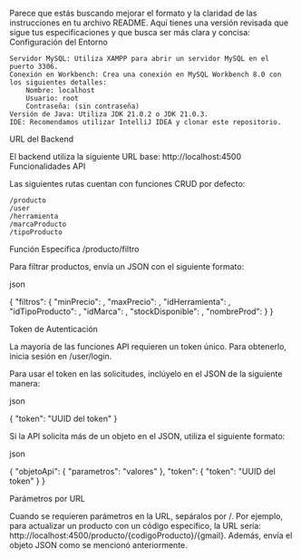 Parece que estás buscando mejorar el formato y la claridad de las instrucciones en tu archivo README. Aquí tienes una versión revisada que sigue tus especificaciones y que busca ser más clara y concisa:
Configuración del Entorno

    Servidor MySQL: Utiliza XAMPP para abrir un servidor MySQL en el puerto 3306.
    Conexión en Workbench: Crea una conexión en MySQL Workbench 8.0 con los siguientes detalles:
        Nombre: localhost
        Usuario: root
        Contraseña: (sin contraseña)
    Versión de Java: Utiliza JDK 21.0.2 o JDK 21.0.3.
    IDE: Recomendamos utilizar IntelliJ IDEA y clonar este repositorio.

URL del Backend

El backend utiliza la siguiente URL base: http://localhost:4500
Funcionalidades API

Las siguientes rutas cuentan con funciones CRUD por defecto:

    /producto
    /user
    /herramienta
    /marcaProducto
    /tipoProducto

Función Específica /producto/filtro

Para filtrar productos, envía un JSON con el siguiente formato:

json

{
  "filtros": {
    "minPrecio": ,
    "maxPrecio": ,
    "idHerramienta": ,
    "idTipoProducto": ,
    "idMarca": ,
    "stockDisponible": ,
    "nombreProd": 
  }
}

Token de Autenticación

La mayoría de las funciones API requieren un token único. Para obtenerlo, inicia sesión en /user/login.

Para usar el token en las solicitudes, inclúyelo en el JSON de la siguiente manera:

json

{
  "token": "UUID del token"
}

Si la API solicita más de un objeto en el JSON, utiliza el siguiente formato:

json

{
  "objetoApi": {
    "parametros": "valores"
  },
  "token": {
    "token": "UUID del token"
  }
}

Parámetros por URL

Cuando se requieren parámetros en la URL, sepáralos por /. Por ejemplo, para actualizar un producto con un código específico, la URL sería: http://localhost:4500/producto/{codigoProducto}/{gmail}. Además, envía el objeto JSON como se mencionó anteriormente.





